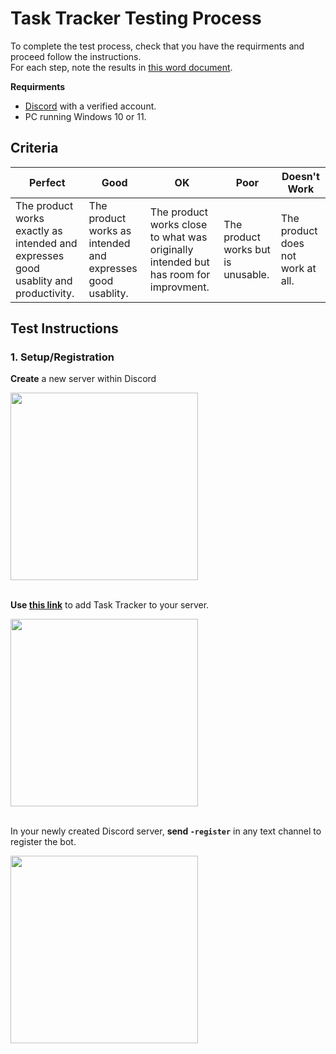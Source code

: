 # Task Tracker Testing Process

To complete the test process, check that you have the requirments and proceed follow the instructions.<br>
For each step, note the results in [this word document]().

**Requirments<br>**

- [Discord](https://discord.com) with a verified account.
- PC running Windows 10 or 11.

## Criteria

| Perfect | Good | OK | Poor | Doesn't Work |
| ------- | ---- | -- | ---- | ------------ |
| The product works exactly as intended and expresses good usablity and productivity. | The product works as intended and expresses good usablity. | The product works close to what was originally intended but has room for improvment. | The product works but is unusable. | The product does not work at all. |

## Test Instructions

### 1. Setup/Registration

**Create** a new server within Discord

<img src="https://user-images.githubusercontent.com/80713508/171991196-67e71963-f645-4047-b02d-29bc1bbd84d5.png" height="300px" />

<br>
<br>

**Use [this link](https://discord.com/api/oauth2/authorize?client_id=935398186258939944&permissions=101408&scope=bot)** to add Task Tracker to your server.

<img src="https://user-images.githubusercontent.com/80713508/171992223-3ebb7e3e-e63d-4727-bde7-67a9336dc62d.png" height="300px" />

<br>
<br>

In your newly created Discord server, **send `-register`** in any text channel to register the bot.

<img src="https://user-images.githubusercontent.com/80713508/171992200-f8ed0b08-1734-4540-a091-da3763209dc9.png" height="300px" />
